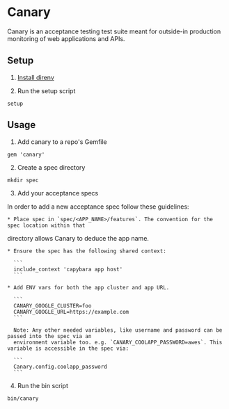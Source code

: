 # Canary

Canary is an acceptance testing test suite meant for outside-in production monitoring of web
applications and APIs.

## Setup

1. [Install direnv](https://z-o-z-i.atlassian.net/wiki/display/EN/direnv+setup)


2. Run the setup script

  ```
  setup
  ```

## Usage

1. Add canary to a repo's Gemfile

  ```
  gem 'canary'
  ```

2. Create a spec directory

  ```
  mkdir spec
  ```

3. Add your acceptance specs

  In order to add a new acceptance spec follow these guidelines:

    * Place spec in `spec/<APP_NAME>/features`. The convention for the spec location within that
  directory allows Canary to deduce the app name.

    * Ensure the spec has the following shared context:

      ```
      include_context 'capybara app host'
      ```

    * Add ENV vars for both the app cluster and app URL.

      ```
      CANARY_GOOGLE_CLUSTER=foo
      CANARY_GOOGLE_URL=https://example.com
      ```

      Note: Any other needed variables, like username and password can be passed into the spec via an
      environment variable too. e.g. `CANARY_COOLAPP_PASSWORD=awes`. This variable is accessible in the spec via:

      ```
      Canary.config.coolapp_password
      ```

4. Run the bin script

  ```
  bin/canary
  ```
